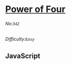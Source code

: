 # [Power of Four](https://leetcode.com/problems/power-of-four/#/description)
###### No:`342`
###### Difficulty:`Easy`
## JavaScript


```js
```
